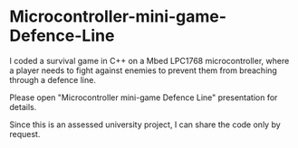 # Microcontroller-mini-game-Defence-Line
I coded a survival game in C++ on a Mbed LPC1768 microcontroller, where a player needs to fight against enemies to prevent them from breaching through a defence line.

Please open "Microcontroller mini-game Defence Line" presentation for details.

Since this is an assessed university project, I can share the code only by request.
